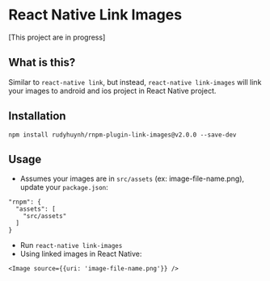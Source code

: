# React Native Link Images
[This project are in progress]

## What is this?
Similar to `react-native link`, but instead, `react-native link-images` will link your images to android and ios project in React Native project.

## Installation
````
npm install rudyhuynh/rnpm-plugin-link-images@v2.0.0 --save-dev
````

## Usage
* Assumes your images are in `src/assets` (ex: image-file-name.png), update your `package.json`:
````
"rnpm": {
  "assets": [
    "src/assets"
  ]
}
````
* Run `react-native link-images`
* Using linked images in React Native:
````
<Image source={{uri: 'image-file-name.png'}} />
````